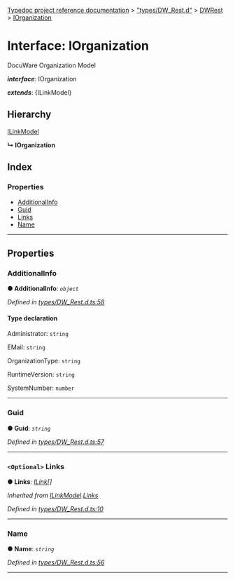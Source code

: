 [Typedoc project reference documentation](../README.md) > ["types/DW_Rest.d"](../modules/_types_dw_rest_d_.md) > [DWRest](../modules/_types_dw_rest_d_.dwrest.md) > [IOrganization](../interfaces/_types_dw_rest_d_.dwrest.iorganization.md)

# Interface: IOrganization

DocuWare Organization Model

*__interface__*: IOrganization

*__extends__*: {ILinkModel}

## Hierarchy

 [ILinkModel](_types_dw_rest_d_.dwrest.ilinkmodel.md)

**↳ IOrganization**

## Index

### Properties

* [AdditionalInfo](_types_dw_rest_d_.dwrest.iorganization.md#additionalinfo)
* [Guid](_types_dw_rest_d_.dwrest.iorganization.md#guid)
* [Links](_types_dw_rest_d_.dwrest.iorganization.md#links)
* [Name](_types_dw_rest_d_.dwrest.iorganization.md#name)

---

## Properties

<a id="additionalinfo"></a>

###  AdditionalInfo

**● AdditionalInfo**: *`object`*

*Defined in [types/DW_Rest.d.ts:58](https://github.com/DocuWare/REST-Sample-TS/blob/0222c3e/src/types/DW_Rest.d.ts#L58)*

#### Type declaration

 Administrator: `string`

 EMail: `string`

 OrganizationType: `string`

 RuntimeVersion: `string`

 SystemNumber: `number`

___
<a id="guid"></a>

###  Guid

**● Guid**: *`string`*

*Defined in [types/DW_Rest.d.ts:57](https://github.com/DocuWare/REST-Sample-TS/blob/0222c3e/src/types/DW_Rest.d.ts#L57)*

___
<a id="links"></a>

### `<Optional>` Links

**● Links**: *[ILink](_types_dw_rest_d_.dwrest.ilink.md)[]*

*Inherited from [ILinkModel](_types_dw_rest_d_.dwrest.ilinkmodel.md).[Links](_types_dw_rest_d_.dwrest.ilinkmodel.md#links)*

*Defined in [types/DW_Rest.d.ts:10](https://github.com/DocuWare/REST-Sample-TS/blob/0222c3e/src/types/DW_Rest.d.ts#L10)*

___
<a id="name"></a>

###  Name

**● Name**: *`string`*

*Defined in [types/DW_Rest.d.ts:56](https://github.com/DocuWare/REST-Sample-TS/blob/0222c3e/src/types/DW_Rest.d.ts#L56)*

___

